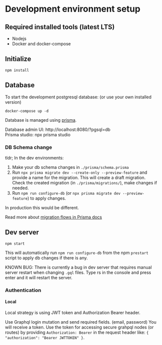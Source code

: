 # Development environment setup

## Required installed tools (latest LTS)

- Nodejs
- Docker and docker-compose

## Initialize

```
npm install
```

## Database

To start the development postgresql database: (or use your own installed version)

```
docker-compose up -d
```

Database is managed using [prisma](https://www.prisma.io/docs/).

Database admin UI: http://localhost:8080/?pgsql=db  
Prisma studio: npx prisma studio

### DB Schema change

tldr; In the dev environments:

1. Make your db schema changes in `./prisma/schema.prisma`
2. Run `npx prisma migrate dev --create-only --preview-feature` and provide a name for the migration. This will create a draft migration.  
   Check the created migration (in `./prisma/migrations/`), make changes if needed.
3. Run `npm run configure-db` (or `npx prisma migrate dev --preview-feature`) to apply changes.

In production this would be different.

Read more about [migration flows in Prisma docs](https://www.prisma.io/docs/concepts/components/prisma-migrate/prisma-migrate-flows/)

## Dev server

```
npm start
```

This will automatically run `npm run configure-db` from the npm `prestart` script to apply db changes if there is any.

KNOWN BUG: There is currently a bug in dev server that requires manual server restart when changing `.gql` files. Type rs in the console and press enter and it will restart the server.

### Authentication

#### Local

Local strategy is using JWT token and Authorization Bearer header.

Use Graphql login mutation and send required fields. (email, password) You will receive a token. Use the token for accessing secure grahpql nodes (or routes) by providing `Authorization: Bearer` in the request header like: `{ "authorization": "Bearer JWTTOKEN" }`.
